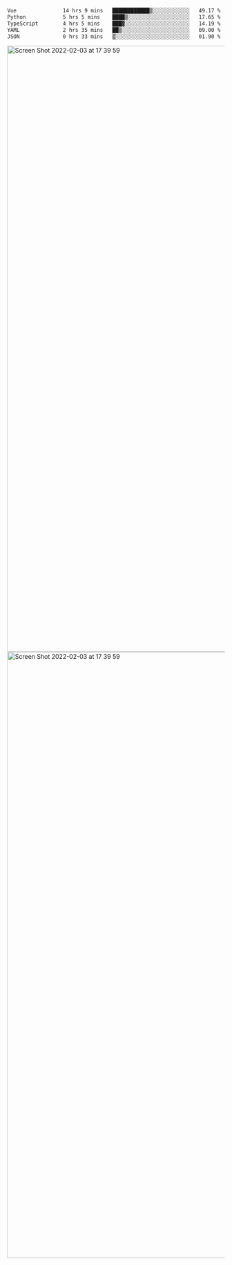 <!--START_SECTION:waka-->

```txt
Vue               14 hrs 9 mins   ████████████▒░░░░░░░░░░░░   49.17 %
Python            5 hrs 5 mins    ████▒░░░░░░░░░░░░░░░░░░░░   17.65 %
TypeScript        4 hrs 5 mins    ███▓░░░░░░░░░░░░░░░░░░░░░   14.19 %
YAML              2 hrs 35 mins   ██▒░░░░░░░░░░░░░░░░░░░░░░   09.00 %
JSON              0 hrs 33 mins   ▒░░░░░░░░░░░░░░░░░░░░░░░░   01.90 %
```

<!--END_SECTION:waka-->

<img width="1400" alt="Screen Shot 2022-02-03 at 17 39 59" src="https://user-images.githubusercontent.com/45716542/152387304-f2b60485-53a6-4f4b-a818-5cefb1b0c0ae.png">
<img width="1400" alt="Screen Shot 2022-02-03 at 17 39 59" src="https://user-images.githubusercontent.com/45716542/152387273-ea5cdf21-2a45-44da-8bef-00c1763b1d42.png">
